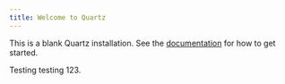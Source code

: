 ```yaml
---
title: Welcome to Quartz
---
```


This is a blank Quartz installation.
See the [documentation](https://quartz.jzhao.xyz) for how to get started.

Testing testing 123.